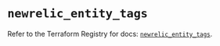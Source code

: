 # `newrelic_entity_tags`

Refer to the Terraform Registry for docs: [`newrelic_entity_tags`](https://registry.terraform.io/providers/newrelic/newrelic/3.45.2/docs/resources/entity_tags).
